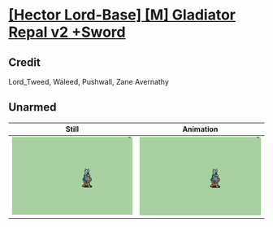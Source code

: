 # [\[Hector Lord-Base\] \[M\] Gladiator Repal v2 +Sword](../)

## Credit

Lord_Tweed, Waleed, Pushwall, Zane Avernathy
	
## Unarmed

| Still | Animation |
| :---: | :-------: |
| ![Unarmed still](./Unarmed_000.png) | ![Unarmed animation](./Unarmed.gif) |
